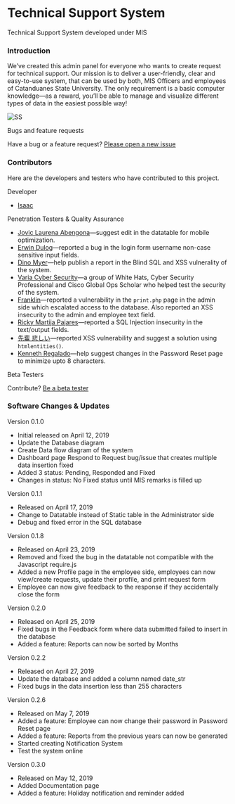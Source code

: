 # Technical Support System
Technical Support System developed under MIS

### Introduction

We’ve created this admin panel for everyone who wants to create request for technical support. Our mission is to deliver a user-friendly, clear and easy-to-use system, that can be used by both, MIS Officers and employees of Catanduanes State University. The only requirement is a basic computer knowledge—as a reward, you’ll be able to manage and visualize different types of data in the easiest possible way!

![SS](https://github.com/isaacdarcilla/SYSCSU/blob/master/1.png)

Bugs and feature requests

Have a bug or a feature request? [Please open a new issue](https://github.com/isaacdarcilla/SYSCSU/issues/new)

### Contributors
Here are the developers and testers who have contributed to this project.

Developer

* [Isaac](https://www.facebook.com/isaacdarcilla)

Penetration Testers & Quality Assurance
                        <ul>
                          <li><a href="https://www.facebook.com/jovicabengona?refid=18&__tn__=R">Jovic Laurena Abengona</a>—suggest edit in the datatable for mobile optimization.</li>
                          <li><a href="https://www.facebook.com/tagapandan?refid=18&__tn__=R">Erwin Dulog</a>—reported a bug in the login form username non-case sensitive input fields. </li>
                          <li><a href="https://www.facebook.com/dinom.myer?refid=18&__tn__=R">Dino Myer</a>—help publish a report in the Blind SQL and XSS vulnerality of the system</a>.</li>
                          <li><a href="https://www.facebook.com/variacyberorg/?__tn__=R">Varia Cyber Security</a>—a group of White Hats, Cyber Security Professional and Cisco Global Ops Scholar who helped test the security of the system.</li>
                          <li><a href="https://www.facebook.com/frnklnsrrno?__tn__=R">Franklin</a>—reported a vulnerability in the <code>print.php</code> page in the admin side which escalated access to the database. Also reported an XSS insecurity to the admin and employee text field.</li>
                          <li><a href="https://www.facebook.com/pajares.rickyboy?refid=18&__tn__=R">Ricky Martija Pajares</a>—reported a SQL Injection insecurity in the text/output fields.</li>
                          <li><a href="https://www.facebook.com/lazydeveloper.ph?refid=18&__tn__=R">先輩 悲しい</a>—reported XSS vulnerability and suggest a solution using <code>htmlentities()</code>.</li>
                          <li><a href="https://www.facebook.com/kenneth.regalado?refid=18&__tn__=R">Kenneth Regalado</a>—help suggest changes in the Password Reset page to minimize upto 8 characters.</li>
                        </ul>                 Beta Testers

Contribute? [Be a beta tester](http://tsrf.epageant.x10.bz)

### Software Changes & Updates

Version 0.1.0
* Initial released on April 12, 2019
* Update the Database diagram
* Create Data flow diagram of the system
* Dashboard page Respond to Request bug/issue that creates multiple data insertion fixed
* Added 3 status: Pending, Responded and Fixed
* Changes in status: No Fixed status until MIS remarks is filled up

Version 0.1.1
* Released on April 17, 2019
* Change to Datatable instead of Static table in the Administrator side
* Debug and fixed error in the SQL database

Version 0.1.8
* Released on April 23, 2019
* Removed and fixed the bug in the datatable not compatible with the Javascript require.js
* Added a new Profile page in the employee side, employees can now view/create requests, update their profile, and print request form
* Employee can now give feedback to the response if they accidentally close the form

Version 0.2.0
* Released on April 25, 2019
* Fixed bugs in the Feedback form where data submitted failed to insert in the database
* Added a feature: Reports can now be sorted by Months

Version 0.2.2
* Released on April 27, 2019
* Update the database and added a column named date_str
* Fixed bugs in the data insertion less than 255 characters

Version 0.2.6
* Released on May 7, 2019
* Added a feature: Employee can now change their password in Password Reset page
* Added a feature: Reports from the previous years can now be generated
* Started creating Notification System
* Test the system online

Version 0.3.0 
* Released on May 12, 2019
* Added Documentation page
* Added a feature: Holiday notification and reminder added
